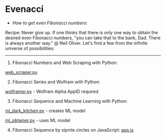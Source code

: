 # Evenacci

* _How to get even Fibonacci numbers:_

Recipe: Never give up. If one thinks that there is only one way to obtain the desired even Fibonacci numbers, "you can take that to the bank, Dad. There is always another way." @ Neil Oliver. Let's find a few from the infinite universe of possibilities:</ins>


---


1. Fibonacci Numbers and Web Scraping with Python:</ins>

[web_scraper.py](https://github.com/v1k1nghawk/evenacci/blob/master/web_scraper.py)</ins>

2. Fibonacci Series and Wolfram with Python:</ins>

[wolframer.py](https://github.com/v1k1nghawk/evenacci/blob/master/wolframer.py) - Wolfram Alpha AppID required</ins>

3. Fibonacci Sequence and Machine Learning with Python:</ins>

[ml_dark_kitchen.py](https://github.com/v1k1nghawk/evenacci/blob/master/ml_dark_kitchen.py) - creates ML model</ins>

[ml_obtainer.py](https://github.com/v1k1nghawk/evenacci/blob/master/ml_obtainer.py) - uses ML model</ins>

4. Fibonacci Sequence by sipmle circles on JavaScript:</ins>
[app.js](https://github.com/v1k1nghawk/evenacci/blob/master/app.js)</ins>
